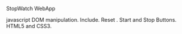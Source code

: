 StopWatch WebApp  


javascript   DOM manipulation. Include. Reset . Start and Stop Buttons.  HTML5 and CSS3. 
